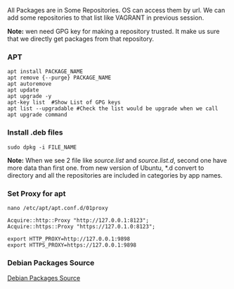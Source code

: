 All Packages are in Some Repositories. OS can access them by url.
We can add some repositories to that list like VAGRANT in previous session.

**Note:** wen need GPG key for making a repository trusted. It make us sure that we directly get packages from that repository.
### APT
```shell
apt install PACKAGE_NAME
apt remove {--purge} PACKAGE_NAME
apt autoremove
apt update
apt upgrade -y
apt-key list  #Show List of GPG keys
apt list --upgradable #Check the list would be upgrade when we call apt upgrade command
```
### Install .deb files
```shell
sudo dpkg -i FILE_NAME
```

**Note:** When we see 2 file like *source.list* and *source.list.d*, second one have more data than first one. from new version of Ubuntu, \*.d convert to directory and all the repositories are included in categories by app names.

### Set Proxy for apt
```shell
nano /etc/apt/apt.conf.d/01proxy
```

```shell
Acquire::http::Proxy "http://127.0.0.1:8123";
Acquire::https::Proxy "https://127.0.1.0:8123";
```
```shell
export HTTP_PROXY=http://127.0.0.1:9898
export HTTPS_PROXY=https://127.0.0.1:9898
```
### Debian Packages Source
[Debian Packages Source](https://www.debian.org/distrib/packages)



